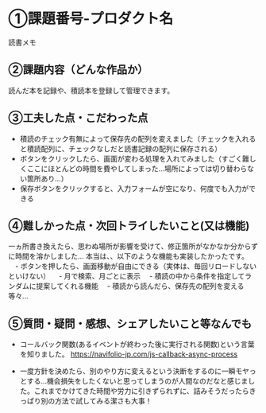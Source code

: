 # ①課題番号-プロダクト名
読書メモ


## ②課題内容（どんな作品か）
読んだ本を記録や、積読本を登録して管理できます。


## ③工夫した点・こだわった点
- 積読のチェック有無によって保存先の配列を変えました（チェックを入れると積読配列に、チェックなしだと読書記録の配列に保存される）
- ボタンをクリックしたら、画面が変わる処理を入れてみました（すごく難しくここにほとんどの時間を費やしてしまった…場所によっては切り替わらない箇所あり…）
- 保存ボタンをクリックすると、入力フォームが空になり、何度でも入力ができる

## ④難しかった点・次回トライしたいこと(又は機能)
一ヵ所書き換えたら、思わぬ場所が影響を受けて、修正箇所がなかなか分からずに時間を溶かしました…
本当は、、以下のような機能も実装したかったです。
　- ボタンを押したら、画面移動が自由にできる（実体は、毎回リロードしないといけない）
　- 月で検索、月ごとに表示
　- 積読の中から条件を指定してランダムに提案してくれる機能
　- 積読から読んだら、保存先の配列を変える等々…


## ⑤質問・疑問・感想、シェアしたいこと等なんでも
- コールバック関数(あるイベントが終わった後に実行される関数)という言葉を知りました。
https://navifolio-jp.com/js-callback-async-process

- 一度方針を決めたら、別のやり方に変えるという決断をするのに一瞬モヤっとする…機会損失をしたくないと思ってしまうのが人間なのだなと感じました。これまでかけてきた時間や労力に引きずられずに、詰みそうだったらきっぱり別の方法で試してみる潔さも大事！
